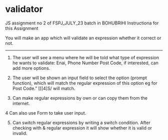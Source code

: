 # validator
JS assignment no 2 of FSPJ_JULY_23 batch in BOHUBRIHI
Instructiona for this Assignment

You will make an app which will validate an expression whether it correct or not.
__________________________________________________________________________________

1. The user will see a menu where he will be told what type of expression he wants to validate: Enai, Phone Number Post Code, if interested, can add more options.

2. The user will be shown an input field to select the option (prompt function), which will match the regular expression of this option eg for Post Code.” [[[4]S/ will match.

3. Can make regular expressions by own or can copy them from the internet.

4 Can also use Form to take user input.

5. Can switch regular expressions by writing a switch condition. After checking with & regular expression it will show whether it is valid or invalid.
